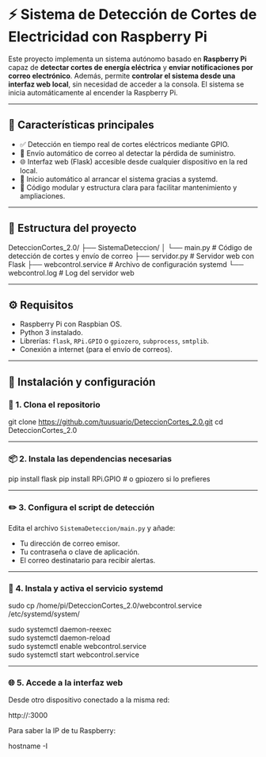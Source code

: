 # ⚡ Sistema de Detección de Cortes de Electricidad con Raspberry Pi

Este proyecto implementa un sistema autónomo basado en **Raspberry Pi** capaz de **detectar cortes de energía eléctrica** y **enviar notificaciones por correo electrónico**. Además, permite **controlar el sistema desde una interfaz web local**, sin necesidad de acceder a la consola. El sistema se inicia automáticamente al encender la Raspberry Pi.

---

## 📌 Características principales

- ✅ Detección en tiempo real de cortes eléctricos mediante GPIO.
- 📧 Envío automático de correo al detectar la pérdida de suministro.
- 🌐 Interfaz web (Flask) accesible desde cualquier dispositivo en la red local.
- 🔁 Inicio automático al arrancar el sistema gracias a systemd.
- 🧩 Código modular y estructura clara para facilitar mantenimiento y ampliaciones.

---

## 📁 Estructura del proyecto

DeteccionCortes_2.0/
├── SistemaDeteccion/
│ └── main.py # Código de detección de cortes y envío de correo
├── servidor.py # Servidor web con Flask
├── webcontrol.service # Archivo de configuración systemd
└── webcontrol.log # Log del servidor web

---

## ⚙️ Requisitos

- Raspberry Pi con Raspbian OS.
- Python 3 instalado.
- Librerías: `flask`, `RPi.GPIO` o `gpiozero`, `subprocess`, `smtplib`.
- Conexión a internet (para el envío de correos).

---

## 🚀 Instalación y configuración

### 📁 1. Clona el repositorio

git clone https://github.com/tuusuario/DeteccionCortes_2.0.git
cd DeteccionCortes_2.0

---

### 📦 2. Instala las dependencias necesarias

pip install flask
pip install RPi.GPIO  # o gpiozero si lo prefieres

---

### ✏️ 3. Configura el script de detección

Edita el archivo `SistemaDeteccion/main.py` y añade:

- Tu dirección de correo emisor.  
- Tu contraseña o clave de aplicación.  
- El correo destinatario para recibir alertas.

---

### 🔧 4. Instala y activa el servicio systemd

sudo cp /home/pi/DeteccionCortes_2.0/webcontrol.service /etc/systemd/system/

sudo systemctl daemon-reexec  
sudo systemctl daemon-reload  
sudo systemctl enable webcontrol.service  
sudo systemctl start webcontrol.service

---

### 🌐 5. Accede a la interfaz web

Desde otro dispositivo conectado a la misma red:

http://<IP-de-tu-Raspberry>:3000

Para saber la IP de tu Raspberry:

hostname -I

